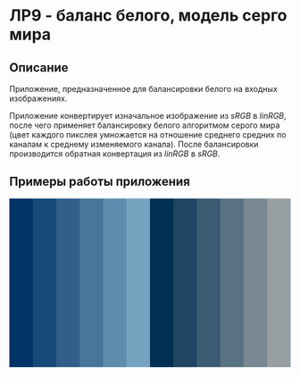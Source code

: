 # ЛР9 - баланс белого, модель серго мира

## Описание
Приложение, предназначенное для балансировки белого на входных изображениях.

Приложение конвертирует изначальное изображение из *sRGB* в *linRGB*, после чего применяет балансировку белого алгоритмом серого мира (цвет каждого пикслея умножается на отношение среднего средних по каналам к среднему изменяемого канала). После балансировки производится обратная конвертация из *linRGB* в *sRGB*.

## Примеры работы приложения
![](../../assets/lab09/lab09_0.png)
